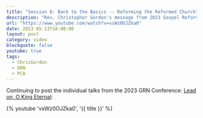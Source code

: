 ```yaml
---
title: "Session 8: Back to the Basics -- Reforming the Reformed Church"
description: "Rev. Christopher Gordon's message from 2023 Gospel Reformation Network conference."
url: "https://www.youtube.com/watch?v=vsWz0OJZka0"
date: 2023-05-13T18:00:00
layout: post
category: video
blockquote: false
youtube: true
tags:
  - ChrisGordon
  - GRN
  - PCA
---
```


Continuing to post the individual talks from the 2023 GRN Conference: [Lead on, O King Eternal](/blog/grn-conference-lead-on-o-king-eternal/):

{% youtube 'vsWz0OJZka0', '{{ title }}' %}
